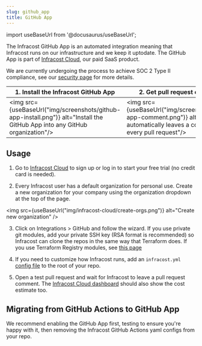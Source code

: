 ```yaml
---
slug: github_app
title: GitHub App
---
```


import useBaseUrl from '@docusaurus/useBaseUrl';

The Infracost GitHub App is an automated integration meaning that Infracost runs on our infrastructure and we keep it uptodate. The GitHub App is part of [Infracost Cloud](/docs/infracost_cloud/get_started/), our paid SaaS product.

We are currently undergoing the process to achieve SOC 2 Type II compliance, see our [security page](/security) for more details.

| 1. Install the Infracost GitHub App | 2. Get pull request comments |
|--------------|-----------|
<img src={useBaseUrl("img/screenshots/github-app-install.png")} alt="Install the GitHub App into any GitHub organization"/> | <img src={useBaseUrl("img/screenshots/github-app-comment.png")} alt="Infracost automatically leaves a comment on every pull request"/>

## Usage

1. Go to [Infracost Cloud](https://dashboard.infracost.io) to sign up or log in to start your free trial (no credit card is needed).

2. Every Infracost user has a default organization for personal use. Create a new organization for your company using the organization dropdown at the top of the page.

  <img src={useBaseUrl("img/infracost-cloud/create-orgs.png")} alt="Create new organization" />

3. Click on Integrations > GitHub and follow the wizard. If you use private git modules, add your private SSH key (RSA format is recommended) so Infracost can clone the repos in the same way that Terraform does. If you use Terraform Registry modules, see [this page](/docs/features/terraform_modules/#terraform-registry-modules)

4. If you need to customize how Infracost runs, add an `infracost.yml` [config file](/docs/features/config_file/) to the root of your repo.

5. Open a test pull request and wait for Infracost to leave a pull request comment. The [Infracost Cloud dashboard](https://dashboard.infracost.io) should also show the cost estimate too.

## Migrating from GitHub Actions to GitHub App
We recommend enabling the GitHub App first, testing to ensure you're happy with it, then removing the Infracost GitHub Actions yaml configs from your repo.
